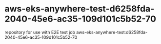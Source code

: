 # aws-eks-anywhere-test-d6258fda-2040-45e6-ac35-109d101c5b52-70
repository for use with E2E test job aws-eks-anywhere-test:d6258fda-2040-45e6-ac35-109d101c5b52-70
